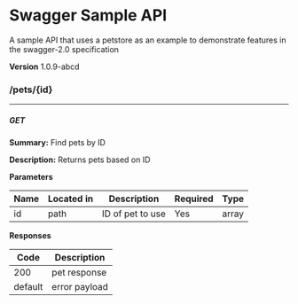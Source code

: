 Swagger Sample API
==================
A sample API that uses a petstore as an example to demonstrate features in the swagger-2.0 specification

**Version** 1.0.9-abcd
### /pets/{id}
---
##### ***GET***
**Summary:** Find pets by ID

**Description:** Returns pets based on ID

**Parameters**

| Name | Located in | Description | Required | Type |
| ---- | ---------- | ----------- | -------- | ---- |
| id | path | ID of pet to use | Yes | array |
**Responses**

| Code | Description |
| ---- | ----------- |
| 200 | pet response |
| default | error payload |